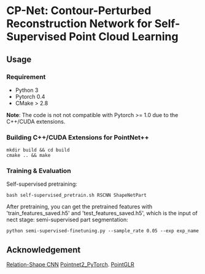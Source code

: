 CP-Net: Contour-Perturbed Reconstruction Network for Self-Supervised Point Cloud Learning
===

## Usage

### Requirement

- Python 3
- Pytorch 0.4
- CMake > 2.8

**Note**: The code is not not compatible with Pytorch >= 1.0 due to the C++/CUDA extensions. 

### Building C++/CUDA Extensions for PointNet++

```
mkdir build && cd build
cmake .. && make
```


### Training & Evaluation

Self-supervised pretraining:
```
bash self-supervised_pretrain.sh RSCNN ShapeNetPart
```
After pretraining, you can get the pretrained features with 'train_features_saved.h5' and 'test_features_saved.h5', which is the input of nect stage: semi-supervised part segmentation:

```
python semi-supervised-finetuning.py --sample_rate 0.05 --exp exp_name

```

## Acknowledgement

[Relation-Shape CNN](https://github.com/Yochengliu/Relation-Shape-CNN) 
[Pointnet2_PyTorch](https://github.com/erikwijmans/Pointnet2_PyTorch).
[PointGLR]()

